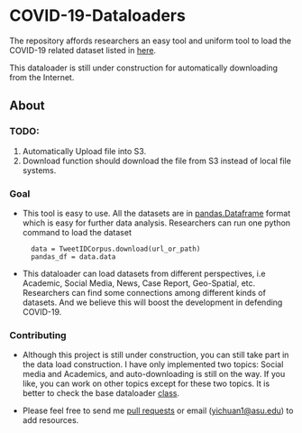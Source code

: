 # COVID-19-Dataloaders
The repository affords researchers an easy tool and uniform tool to load the COVID-19 related dataset listed in [here](https://github.com/bigheiniu/awesome-coronavirus19-dataset).


This dataloader is still under construction for automatically downloading from the Internet. 


## About
### TODO:
1. Automatically Upload file into S3. 
2. Download function should download the file from S3 instead of local file systems. 

### Goal
- This tool is easy to use. All the datasets are in [pandas.Dataframe](https://pandas.pydata.org/pandas-docs/stable/reference/api/pandas.DataFrame.html) format which is easy for further data analysis. Researchers can run one python command to  load the dataset 

    
        data = TweetIDCorpus.download(url_or_path)
        pandas_df = data.data

- This dataloader can load datasets from different perspectives, i.e Academic, Social Media, News, Case Report, Geo-Spatial, etc. 
Researchers can find some connections among different kinds of datasets. And we believe this will boost the development in defending COVID-19.


### Contributing
- Although this project is still under construction, you can still take part in the data load construction. 
I have only implemented two topics: Social media and Academics, and auto-downloading is still on the way. 
If you like, you can work on other topics except for these two topics. It is better to check the base dataloader [class](https://github.com/bigheiniu/COVID-19-Dataloaders/blob/master/DataLoader.py). 

- Please feel free to send me [pull requests](https://github.com/bigheiniu/COVID-19-Dataloaders/pulls) or email ([yichuan1@asu.edu](mailto:yichuan1@asu.edu)) to add resources.


  



